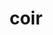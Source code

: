 ---
category: 4-letters
denotation: null
name: coir
reference_link: https://www.etymonline.com/word/coir
root_language: null
root_name: null
title: coir
type: free
word_sums:
- respelling: coir
  sum: 'Coir + '
---
